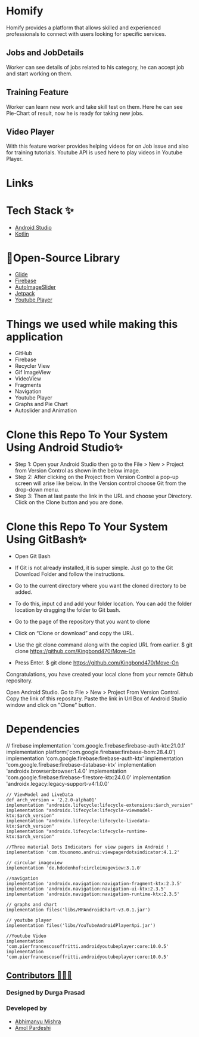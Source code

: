 # Homify
Homify provides a platform that allows skilled and experienced professionals to connect with users looking for specific services.

## Jobs and JobDetails
Worker can see details of jobs related to his category, he can accept job and start working on them.

## Training Feature
Worker can learn new work and take skill test on them. Here he can see Pie-Chart of result, now he is ready for taking new jobs.

## Video Player
With this feature worker provides helping videos for on Job issue and also for training tutorials. Youtube API is used here to play videos in Youtube Player.

# Links


# Tech Stack ✨

* [Android Studio](https://developer.android.com/studio)
* [Kotlin](https://kotlinlang.org/)


# 🔗Open-Source Library

* [Glide](https://github.com/bumptech/glide)
* [Firebase](https://firebase.google.com/docs/auth)
* [AutoImageSlider](https://github.com/smarteist/Android-Image-Slider)
* [Jetpack](https://developer.android.com/jetpack)
* [Youtube Player](https://developers.google.com/youtube/android/player)

# Things we used while making this application

* GitHub
* Firebase
* Recycler View
* Gif ImageView
* VideoView
* Fragments
* Navigation
* Youtube Player
* Graphs and Pie Chart
* Autoslider and Animation



# Clone this Repo To Your System Using Android Studio✨

* Step 1: Open your Android Studio then go to the File > New > Project from Version Control as shown in the below image.
* Step 2: After clicking on the Project from Version Control a pop-up screen will arise like below. In the Version control choose Git from the drop-down menu.
* Step 3: Then at last paste the link in the URL and choose your Directory. Click on the Clone button and you are done.

# Clone this Repo To Your System Using GitBash✨

* Open Git Bash

* If Git is not already installed, it is super simple. Just go to the Git Download Folder and follow the instructions.

* Go to the current directory where you want the cloned directory to be added.

* To do this, input cd and add your folder location. You can add the folder location by dragging the folder to Git bash.

* Go to the page of the repository that you want to clone

* Click on “Clone or download” and copy the URL.

* Use the git clone command along with the copied URL from earlier. $ git clone https://github.com/Kingbond470/Move-On

* Press Enter. $ git clone https://github.com/Kingbond470/Move-On 

Congratulations, you have created your local clone from your remote Github repository.

Open Android Studio. Go to File > New > Project From Version Control. Copy the link of this repositary. Paste the link in Url Box of Android Studio window and click on "Clone" button.



# Dependencies 

   // firebase
    implementation 'com.google.firebase:firebase-auth-ktx:21.0.1'
    implementation platform('com.google.firebase:firebase-bom:28.4.0')
    implementation 'com.google.firebase:firebase-auth-ktx'
    implementation 'com.google.firebase:firebase-database-ktx'
    implementation 'androidx.browser:browser:1.4.0'
    implementation 'com.google.firebase:firebase-firestore-ktx:24.0.0'
    implementation 'androidx.legacy:legacy-support-v4:1.0.0'

    // ViewModel and LiveData
    def arch_version = '2.2.0-alpha01'
    implementation "androidx.lifecycle:lifecycle-extensions:$arch_version"
    implementation "androidx.lifecycle:lifecycle-viewmodel-ktx:$arch_version"
    implementation "androidx.lifecycle:lifecycle-livedata-ktx:$arch_version"
    implementation "androidx.lifecycle:lifecycle-runtime-ktx:$arch_version"

    //Three material Dots Indicators for view pagers in Android !
    implementation 'com.tbuonomo.andrui:viewpagerdotsindicator:4.1.2'

    // circular imageview
    implementation 'de.hdodenhof:circleimageview:3.1.0'

    //navigation
    implementation 'androidx.navigation:navigation-fragment-ktx:2.3.5'
    implementation 'androidx.navigation:navigation-ui-ktx:2.3.5'
    implementation 'androidx.navigation:navigation-runtime-ktx:2.3.5'

    // graphs and chart
    implementation files('libs/MPAndroidChart-v3.0.1.jar')

    // youtube player
    implementation files('libs/YouTubeAndroidPlayerApi.jar')

    //Youtube Video
    implementation 'com.pierfrancescosoffritti.androidyoutubeplayer:core:10.0.5'
    implementation 'com.pierfrancescosoffritti.androidyoutubeplayer:core:10.0.5'
    
## [Contributors 🌸💯👏](#Contributors)

### Designed by Durga Prasad

### Developed by

- [Abhimanyu Mishra](https://github.com/abhimanyumishra130)
- [Amol Pardeshi](https://github.com/AmolPardeshi99)
